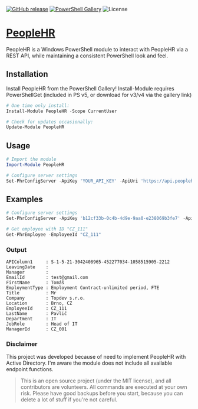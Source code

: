 [![GitHub release](https://img.shields.io/github/release/tomaspavlic/people-hr.svg?style=for-the-badge)](https://github.com/tomaspavlic/people-hr/releases/latest)
[![PowerShell Gallery](https://img.shields.io/powershellgallery/dt/PeopleHR.svg?style=for-the-badge)](https://www.powershellgallery.com/packages/JiraPS)
![License](https://img.shields.io/badge/license-MIT-blue.svg?style=for-the-badge)

# [PeopleHR]([https://](https://github.com/tomaspavlic/people-hr))

PeopleHR is a Windows PowerShell module to interact with PeopleHR via a REST API, while maintaining a consistent PowerShell look and feel.

## Installation

Install PeopleHR from the PowerShell Gallery! Install-Module requires PowerShellGet (included in PS v5, or download for v3/v4 via the gallery link)

```powershell
# One time only install:
Install-Module PeopleHR -Scope CurrentUser

# Check for updates occasionally:
Update-Module PeopleHR
```

## Usage

```powershell
# Import the module
Import-Module PeopleHR

# Configure server settings
Set-PhrConfigServer -ApiKey 'YOUR_API_KEY' -ApiUri 'https://api.peoplehr.net'
```

## Examples 
```powershell
# Configure server settings
Set-PhrConfigServer -ApiKey 'b12cf33b-0c4b-4d9e-9aa0-e238069b3fe7' -ApiUri 'https://api.peoplehr.net'

# Get employee with ID "CZ_111"
Get-PhrEmployee -EmployeeId "CZ_111"
```

### Output
```
APIColumn1     : S-1-5-21-3042408965-452277034-1058515905-2212
LeavingDate    :
Manager        :
EmailId        : test@gmail.com
FirstName      : Tomáš
EmploymentType : Employment Contract-unlimited period, FTE
Title          : Mr
Company        : Topdev s.r.o.
Location       : Brno, CZ
EmployeeId     : CZ_111
LastName       : Pavlič
Department     : IT
JobRole        : Head of IT
ManagerId      : CZ_001
```

### Disclaimer
This project was developed because of need to implement PeopleHR with Active Directory. I'm aware the module does not include all available endpoint functions.

> This is an open source project (under the MIT license), and all contributors are volunteers. All commands are executed at your own risk. Please have good backups before you start, because you can delete a lot of stuff if you're not careful.